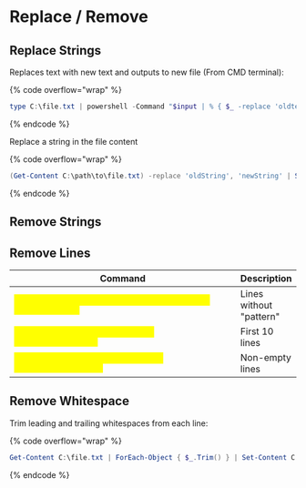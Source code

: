 # Replace / Remove

## Replace Strings

Replaces text with new text and outputs to new file (From CMD terminal):

{% code overflow="wrap" %}
```powershell
type C:\file.txt | powershell -Command "$input | % { $_ -replace 'oldtext', 'newtext' }" > C:\modifiedfile.txt
```
{% endcode %}

Replace a string in the file content

{% code overflow="wrap" %}
```powershell
(Get-Content C:\path\to\file.txt) -replace 'oldString', 'newString' | Set-Content C:\path\to\modifiedfile.txt
```
{% endcode %}

## Remove Strings

## Remove Lines

<table data-header-hidden data-full-width="true"><thead><tr><th width="622">Command</th><th>Description</th></tr></thead><tbody><tr><td><mark style="color:yellow;"><code>type C:\file.txt | findstr /v "pattern" > C:\newfile.txt</code></mark></td><td>Lines without "pattern"</td></tr><tr><td><mark style="color:yellow;"><code>type C:\file.txt | more +10 > C:\trimmedfile.txt</code></mark></td><td>First 10 lines</td></tr><tr><td><mark style="color:yellow;"><code>type C:\file.txt | find /v "" > C:\nonemptyfile.txt</code></mark></td><td>Non-empty lines</td></tr></tbody></table>

## Remove Whitespace

Trim leading and trailing whitespaces from each line:

{% code overflow="wrap" %}
```powershell
Get-Content C:\file.txt | ForEach-Object { $_.Trim() } | Set-Content C:\trimmedfile.txt
```
{% endcode %}
